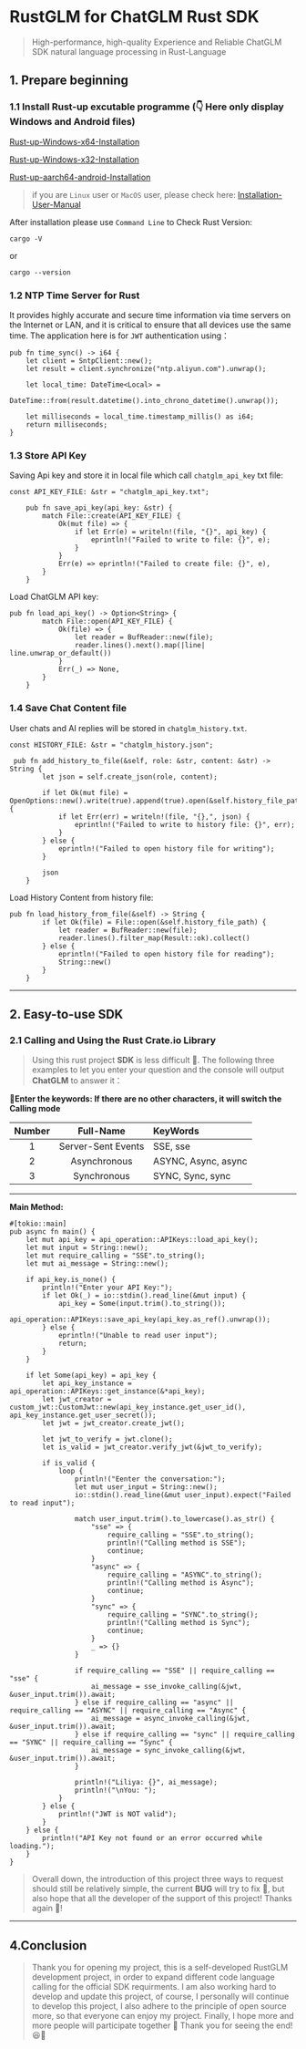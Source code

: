 # RustGLM for ChatGLM Rust SDK
> High-performance, high-quality Experience and Reliable ChatGLM SDK natural language processing in Rust-Language

## 1. Prepare beginning

### 1.1 Install Rust-up excutable programme (👇 Here only display Windows and Android files)

[Rust-up-Windows-x64-Installation](https://static.rust-lang.org/rustup/dist/x86_64-pc-windows-msvc/rustup-init.exe)

[Rust-up-Windows-x32-Installation](https://static.rust-lang.org/rustup/dist/i686-pc-windows-msvc/rustup-init.exe)

[Rust-up-aarch64-android-Installation](https://static.rust-lang.org/rustup/dist/aarch64-linux-android/rustup-init)

> if you are `Linux` user or `MacOS` user, please check here: [Installation-User-Manual](https://forge.rust-lang.org/infra/other-installation-methods.html)

After installation please use `Command Line`  to Check Rust Version:

```
cargo -V
```
or
```
cargo --version
```


### 1.2 NTP Time Server for Rust

It provides highly accurate and secure time information via time servers on the Internet or LAN, and it is critical to ensure that all devices use the same time. The application here is for `JWT` authentication using：

```
pub fn time_sync() -> i64 {
    let client = SntpClient::new();
    let result = client.synchronize("ntp.aliyun.com").unwrap();

    let local_time: DateTime<Local> =
        DateTime::from(result.datetime().into_chrono_datetime().unwrap());

    let milliseconds = local_time.timestamp_millis() as i64;
    return milliseconds;
}
```

### 1.3 Store API Key

Saving Api key and store it in local file which call `chatglm_api_key` txt file:

```
const API_KEY_FILE: &str = "chatglm_api_key.txt";

    pub fn save_api_key(api_key: &str) {
        match File::create(API_KEY_FILE) {
            Ok(mut file) => {
                if let Err(e) = writeln!(file, "{}", api_key) {
                    eprintln!("Failed to write to file: {}", e);
                }
            }
            Err(e) => eprintln!("Failed to create file: {}", e),
        }
    }
```
Load ChatGLM API key:

```
pub fn load_api_key() -> Option<String> {
        match File::open(API_KEY_FILE) {
            Ok(file) => {
                let reader = BufReader::new(file);
                reader.lines().next().map(|line| line.unwrap_or_default())
            }
            Err(_) => None,
        }
    }
```

### 1.4 Save Chat Content file

User chats and AI replies will be stored in `chatglm_history.txt`.

```
const HISTORY_FILE: &str = "chatglm_history.json";

 pub fn add_history_to_file(&self, role: &str, content: &str) -> String {
        let json = self.create_json(role, content);

        if let Ok(mut file) = OpenOptions::new().write(true).append(true).open(&self.history_file_path) {
            if let Err(err) = writeln!(file, "{},", json) {
                eprintln!("Failed to write to history file: {}", err);
            }
        } else {
            eprintln!("Failed to open history file for writing");
        }

        json
    }
```
Load History Content from history file:
```
pub fn load_history_from_file(&self) -> String {
        if let Ok(file) = File::open(&self.history_file_path) {
            let reader = BufReader::new(file);
            reader.lines().filter_map(Result::ok).collect()
        } else {
            eprintln!("Failed to open history file for reading");
            String::new()
        }
    }
```


----

## 2. Easy-to-use SDK

### 2.1 Calling and Using the Rust Crate.io Library
>
> Using this rust project **SDK** is less difficult 🤩. The following three examples to let you enter your question and the console will output **ChatGLM** to answer it：

🚩**Enter the keywords: If there are no other characters, it will switch the Calling mode**

| Number | Full-Name | KeyWords |
| :-------------: | :-------------: | :----- |
| 1 | Server-Sent Events| SSE, sse |
| 2 | Asynchronous | ASYNC, Async, async |
| 3 | Synchronous | SYNC, Sync, sync |

---
**Main Method:**
```
#[tokio::main]
pub async fn main() {
    let mut api_key = api_operation::APIKeys::load_api_key();
    let mut input = String::new();
    let mut require_calling = "SSE".to_string();
    let mut ai_message = String::new();

    if api_key.is_none() {
        println!("Enter your API Key:");
        if let Ok(_) = io::stdin().read_line(&mut input) {
            api_key = Some(input.trim().to_string());
            api_operation::APIKeys::save_api_key(api_key.as_ref().unwrap());
        } else {
            eprintln!("Unable to read user input");
            return;
        }
    }

    if let Some(api_key) = api_key {
        let api_key_instance = api_operation::APIKeys::get_instance(&*api_key);
        let jwt_creator = custom_jwt::CustomJwt::new(api_key_instance.get_user_id(), api_key_instance.get_user_secret());
        let jwt = jwt_creator.create_jwt();

        let jwt_to_verify = jwt.clone();
        let is_valid = jwt_creator.verify_jwt(&jwt_to_verify);

        if is_valid {
            loop {
                println!("Eenter the conversation:");
                let mut user_input = String::new();
                io::stdin().read_line(&mut user_input).expect("Failed to read input");

                match user_input.trim().to_lowercase().as_str() {
                    "sse" => {
                        require_calling = "SSE".to_string();
                        println!("Calling method is SSE");
                        continue;
                    }
                    "async" => {
                        require_calling = "ASYNC".to_string();
                        println!("Calling method is Async");
                        continue;
                    }
                    "sync" => {
                        require_calling = "SYNC".to_string();
                        println!("Calling method is Sync");
                        continue;
                    }
                    _ => {}
                }

                if require_calling == "SSE" || require_calling == "sse" {
                    ai_message = sse_invoke_calling(&jwt, &user_input.trim()).await;
                } else if require_calling == "async" || require_calling == "ASYNC" || require_calling == "Async" {
                    ai_message = async_invoke_calling(&jwt, &user_input.trim()).await;
                } else if require_calling == "sync" || require_calling == "SYNC" || require_calling == "Sync" {
                    ai_message = sync_invoke_calling(&jwt, &user_input.trim()).await;
                }

                println!("Liliya: {}", ai_message);
                println!("\nYou: ");
            }
        } else {
            println!("JWT is NOT valid");
        }
    } else {
        println!("API Key not found or an error occurred while loading.");
    }
}
```


> Overall down, the introduction of this project three ways to request should still be relatively simple, the current **BUG** will try to fix 🥳, but also hope that all the developer of the support of this project! Thanks again 🎉!
---

## 4.Conclusion
>
> Thank you for opening my project, this is a self-developed RustGLM development project, in order to expand different code language calling for the official SDK requirments. I am also working hard to develop and update this project, of course, I personally will continue to develop this project, I also adhere to the principle of open source more, so that everyone can enjoy my project. Finally, I hope more and more people will participate together 🚀 Thank you for seeing the end! 😆👏

